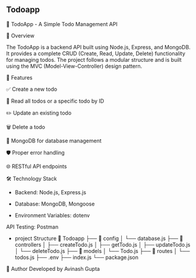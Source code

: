 ##   T o d o a p p 
 
 📒 TodoApp - A Simple Todo Management API

📝 Overview

The TodoApp is a backend API built using Node.js, Express, and MongoDB. It provides a complete CRUD (Create, Read, Update, Delete) functionality for managing todos. The project follows a modular structure and is built using the MVC (Model-View-Controller) design pattern.


🚀 Features

✅ Create a new todo

📑 Read all todos or a specific todo by ID

✏️ Update an existing todo

🗑️ Delete a todo

📂 MongoDB for database management

🛡️ Proper error handling

🌐 RESTful API endpoints


🛠️ Technology Stack

* Backend: Node.js, Express.js

* Database: MongoDB, Mongoose

* Environment Variables: dotenv

API Testing: Postman
* project Structure
📁 Todoapp
├── 📁 config
│   └── database.js
├── 📁 controllers
│   ├── createTodo.js
│   ├── getTodo.js
│   ├── updateTodo.js
│   └── deleteTodo.js
├── 📁 models
│   └── Todo.js
├── 📁 routes
│   └── todos.js
├── .env
├── index.js
└── package.json


📝 Author
Developed by Avinash Gupta

